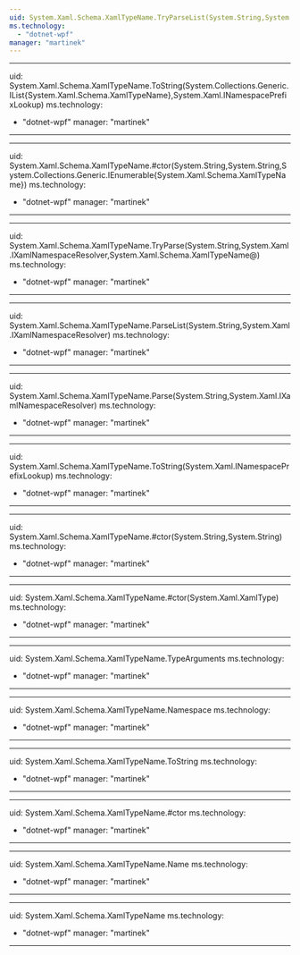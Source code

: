 ```yaml
---
uid: System.Xaml.Schema.XamlTypeName.TryParseList(System.String,System.Xaml.IXamlNamespaceResolver,System.Collections.Generic.IList{System.Xaml.Schema.XamlTypeName}@)
ms.technology: 
  - "dotnet-wpf"
manager: "martinek"
---
```


---
uid: System.Xaml.Schema.XamlTypeName.ToString(System.Collections.Generic.IList{System.Xaml.Schema.XamlTypeName},System.Xaml.INamespacePrefixLookup)
ms.technology: 
  - "dotnet-wpf"
manager: "martinek"
---

---
uid: System.Xaml.Schema.XamlTypeName.#ctor(System.String,System.String,System.Collections.Generic.IEnumerable{System.Xaml.Schema.XamlTypeName})
ms.technology: 
  - "dotnet-wpf"
manager: "martinek"
---

---
uid: System.Xaml.Schema.XamlTypeName.TryParse(System.String,System.Xaml.IXamlNamespaceResolver,System.Xaml.Schema.XamlTypeName@)
ms.technology: 
  - "dotnet-wpf"
manager: "martinek"
---

---
uid: System.Xaml.Schema.XamlTypeName.ParseList(System.String,System.Xaml.IXamlNamespaceResolver)
ms.technology: 
  - "dotnet-wpf"
manager: "martinek"
---

---
uid: System.Xaml.Schema.XamlTypeName.Parse(System.String,System.Xaml.IXamlNamespaceResolver)
ms.technology: 
  - "dotnet-wpf"
manager: "martinek"
---

---
uid: System.Xaml.Schema.XamlTypeName.ToString(System.Xaml.INamespacePrefixLookup)
ms.technology: 
  - "dotnet-wpf"
manager: "martinek"
---

---
uid: System.Xaml.Schema.XamlTypeName.#ctor(System.String,System.String)
ms.technology: 
  - "dotnet-wpf"
manager: "martinek"
---

---
uid: System.Xaml.Schema.XamlTypeName.#ctor(System.Xaml.XamlType)
ms.technology: 
  - "dotnet-wpf"
manager: "martinek"
---

---
uid: System.Xaml.Schema.XamlTypeName.TypeArguments
ms.technology: 
  - "dotnet-wpf"
manager: "martinek"
---

---
uid: System.Xaml.Schema.XamlTypeName.Namespace
ms.technology: 
  - "dotnet-wpf"
manager: "martinek"
---

---
uid: System.Xaml.Schema.XamlTypeName.ToString
ms.technology: 
  - "dotnet-wpf"
manager: "martinek"
---

---
uid: System.Xaml.Schema.XamlTypeName.#ctor
ms.technology: 
  - "dotnet-wpf"
manager: "martinek"
---

---
uid: System.Xaml.Schema.XamlTypeName.Name
ms.technology: 
  - "dotnet-wpf"
manager: "martinek"
---

---
uid: System.Xaml.Schema.XamlTypeName
ms.technology: 
  - "dotnet-wpf"
manager: "martinek"
---
